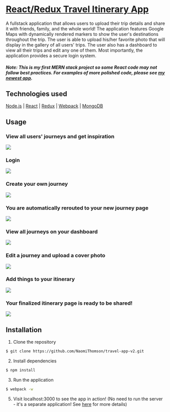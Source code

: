 # [React/Redux Travel Itinerary App](http://agile-mesa-83405.herokuapp.com/)
A fullstack application that allows users to upload their trip details and share it with friends, family, and the whole world! The application features Google Maps with dynamically rendered markers to show the user's destinations throughout the trip. The user is able to upload his/her favorite photo that will display in the gallery of all users' trips. The user also has a dashboard to view all their trips and edit any one of them. Most importantly, the application provides a secure login system. 
##### Note: This is my first MERN stack project so some React code may not follow best practices. For examples of more polished code, please see [my newest app](https://github.com/NaomiThomson/indecision-app). 





## Technologies used
[Node.js](https://nodejs.org/en/) |
[React](https://facebook.github.io/react/) |
[Redux](http://redux.js.org/) |
[Webpack](https://webpack.js.org/) | 
[MongoDB](https://www.mongodb.com/) 





## Usage

### View all users' journeys and get inspiration
![](https://i.imgur.com/8xvC8kXh.png)

### Login
![](https://i.imgur.com/3AS0T5Zh.png)

### Create your own journey
![](https://i.imgur.com/dyQWTGAh.png)

### You are automatically rerouted to your new journey page
![](https://i.imgur.com/I87Qgtmh.png)

### View all journeys on your dashboard 
![](https://i.imgur.com/LBdtpDLh.png)

### Edit a journey and upload a cover photo
![](https://i.imgur.com/wcQvB06h.png)

### Add things to your itinerary
![](https://i.imgur.com/YxwseGPh.png)

### Your finalized itinerary page is ready to be shared!
![](https://i.imgur.com/5PUcDB7h.png)





## Installation

1. Clone the repository

```bash
$ git clone https://github.com/NaomiThomson/travel-app-v2.git
```

2. Install dependencies

```bash
$ npm install
```

3. Run the application

```bash
$ webpack -w
```

5. Visit localhost:3000 to see the app in action! (No need to run the server - it's a separate application! See [here](https://github.com/NaomiThomson/travel-itinerary-api) for more details)




